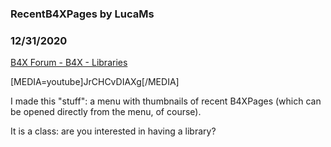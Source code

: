 ###  RecentB4XPages by LucaMs
### 12/31/2020
[B4X Forum - B4X - Libraries](https://www.b4x.com/android/forum/threads/126038/)

[MEDIA=youtube]JrCHCvDIAXg[/MEDIA]  
  
  
I made this "stuff": a menu with thumbnails of recent B4XPages (which can be opened directly from the menu, of course).  
  
It is a class: are you interested in having a library?
